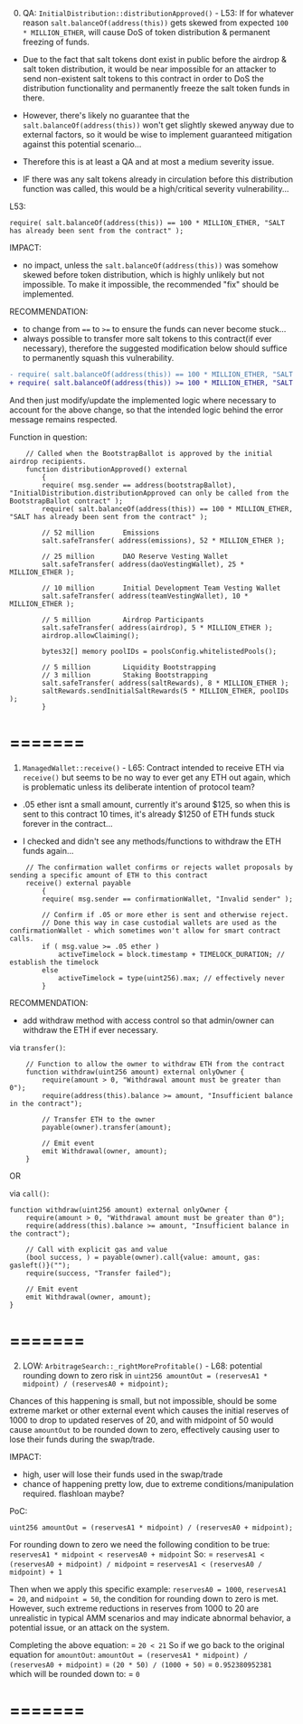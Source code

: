 0. QA: `InitialDistribution::distributionApproved()` - L53: If for whatever reason `salt.balanceOf(address(this))` gets skewed from expected `100 * MILLION_ETHER`, will cause DoS of token distribution & permanent freezing of funds. 

- Due to the fact that salt tokens dont exist in public before the airdrop & salt token distribution, it would be near impossible for an attacker to send non-existent salt tokens to this contract in order to DoS the distribution functionality and permanently freeze the salt token funds in there. 
- However, there's likely no guarantee that the `salt.balanceOf(address(this))` won't get slightly skewed anyway due to external factors, so it would be wise to implement guaranteed mitigation against this potential scenario...

- Therefore this is at least a QA and at most a medium severity issue.
- IF there was any salt tokens already in circulation before this distribution function was called, this would be a high/critical severity vulnerability...

L53:
```solidity
require( salt.balanceOf(address(this)) == 100 * MILLION_ETHER, "SALT has already been sent from the contract" );
```

IMPACT:

- no impact, unless the `salt.balanceOf(address(this))` was somehow skewed before token distribution, which is highly unlikely but not impossible. To make it impossible, the recommended "fix" should be implemented.

RECOMMENDATION:

- to change from `==` to `>=` to ensure the funds can never become stuck...
- always possible to transfer more salt tokens to this contract(if ever necessary), therefore the suggested modification below should suffice to permanently squash this vulnerability.

```diff
- require( salt.balanceOf(address(this)) == 100 * MILLION_ETHER, "SALT has already been sent from the contract" );
+ require( salt.balanceOf(address(this)) >= 100 * MILLION_ETHER, "SALT has already been sent from the contract" );
```

And then just modify/update the implemented logic where necessary to account for the above change, so that the intended logic behind the error message remains respected.

Function in question:
```solidity
    // Called when the BootstrapBallot is approved by the initial airdrop recipients.
    function distributionApproved() external
    	{
    	require( msg.sender == address(bootstrapBallot), "InitialDistribution.distributionApproved can only be called from the BootstrapBallot contract" );
		require( salt.balanceOf(address(this)) == 100 * MILLION_ETHER, "SALT has already been sent from the contract" );

    	// 52 million		Emissions
		salt.safeTransfer( address(emissions), 52 * MILLION_ETHER );

	    // 25 million		DAO Reserve Vesting Wallet
		salt.safeTransfer( address(daoVestingWallet), 25 * MILLION_ETHER );

	    // 10 million		Initial Development Team Vesting Wallet
		salt.safeTransfer( address(teamVestingWallet), 10 * MILLION_ETHER );

	    // 5 million		Airdrop Participants
		salt.safeTransfer( address(airdrop), 5 * MILLION_ETHER );
		airdrop.allowClaiming();

		bytes32[] memory poolIDs = poolsConfig.whitelistedPools();

	    // 5 million		Liquidity Bootstrapping
	    // 3 million		Staking Bootstrapping
		salt.safeTransfer( address(saltRewards), 8 * MILLION_ETHER );
		saltRewards.sendInitialSaltRewards(5 * MILLION_ETHER, poolIDs );
    	}
```
=======
=======

1. `ManagedWallet::receive()` - L65: Contract intended to receive ETH via `receive()` but seems to be no way to ever get any ETH out again, which is problematic unless its deliberate intention of protocol team?

- .05 ether isnt a small amount, currently it's around $125, so when this is sent to this contract 10 times, it's already $1250 of ETH funds stuck forever in the contract...

- I checked and didn't see any methods/functions to withdraw the ETH funds again...

```solidity
	// The confirmation wallet confirms or rejects wallet proposals by sending a specific amount of ETH to this contract
    receive() external payable
    	{
    	require( msg.sender == confirmationWallet, "Invalid sender" );

		// Confirm if .05 or more ether is sent and otherwise reject.
		// Done this way in case custodial wallets are used as the confirmationWallet - which sometimes won't allow for smart contract calls.
    	if ( msg.value >= .05 ether )
    		activeTimelock = block.timestamp + TIMELOCK_DURATION; // establish the timelock
    	else
			activeTimelock = type(uint256).max; // effectively never
        }
```
RECOMMENDATION:

- add withdraw method with access control so that admin/owner can withdraw the ETH if ever necessary.

via `transfer()`:
```solidity
    // Function to allow the owner to withdraw ETH from the contract
    function withdraw(uint256 amount) external onlyOwner {
        require(amount > 0, "Withdrawal amount must be greater than 0");
        require(address(this).balance >= amount, "Insufficient balance in the contract");

        // Transfer ETH to the owner
        payable(owner).transfer(amount);

        // Emit event
        emit Withdrawal(owner, amount);
    }
```
OR

via `call()`:
```solidity
function withdraw(uint256 amount) external onlyOwner {
    require(amount > 0, "Withdrawal amount must be greater than 0");
    require(address(this).balance >= amount, "Insufficient balance in the contract");

    // Call with explicit gas and value
    (bool success, ) = payable(owner).call{value: amount, gas: gasleft()}("");
    require(success, "Transfer failed");

    // Emit event
    emit Withdrawal(owner, amount);
}
```
=======
=======

2. LOW: `ArbitrageSearch::_rightMoreProfitable()` - L68: potential rounding down to zero risk in `uint256 amountOut = (reservesA1 * midpoint) / (reservesA0 + midpoint);`

Chances of this happening is small, but not impossible, should be some extreme market or other external event which causes the initial reserves of 1000 to drop to updated reserves of 20, and with midpoint of 50 would cause `amountOut` to be rounded down to zero, effectively causing user to lose their funds during the swap/trade.

IMPACT:

- high, user will lose their funds used in the swap/trade
- chance of happening pretty low, due to extreme conditions/manipulation required. flashloan maybe?

PoC:

```solidity
uint256 amountOut = (reservesA1 * midpoint) / (reservesA0 + midpoint);
```
For rounding down to zero we need the following condition to be true:
`reservesA1 * midpoint < reservesA0 + midpoint`
So:
= `reservesA1 < (reservesA0 + midpoint) / midpoint`
= `reservesA1 < (reservesA0 / midpoint) + 1`

Then when we apply this specific example:
`reservesA0 = 1000`, `reservesA1 = 20`, and `midpoint = 50`, the condition for rounding down to zero is met. However, such extreme reductions in reserves from 1000 to 20 are unrealistic in typical AMM scenarios and may indicate abnormal behavior, a potential issue, or an attack on the system.

Completing the above equation:
= `20 < 21`
So if we go back to the original equation for `amountOut`:
`amountOut = (reservesA1 * midpoint) / (reservesA0 + midpoint)`
= `(20 * 50) / (1000 + 50)`
= `0.952380952381`
which will be rounded down to:
= `0`

=======
=======